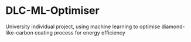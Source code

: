 # DLC-ML-Optimiser
University individual project, using machine learning to optimise diamond-like-carbon coating process for energy efficiency
